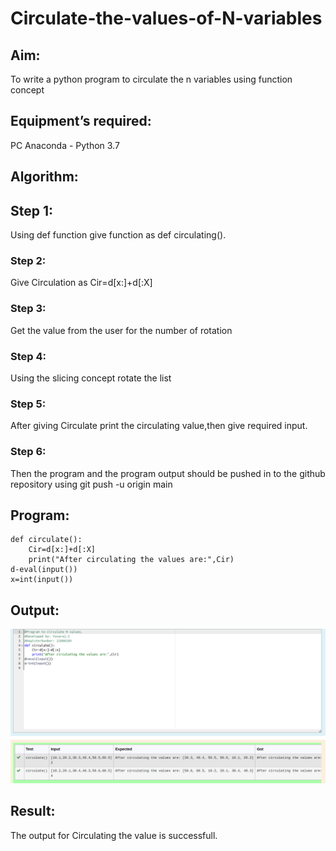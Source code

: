 # Circulate-the-values-of-N-variables
## Aim:
To write a python program to circulate the n variables using function concept
## Equipment’s required:
PC
Anaconda - Python 3.7
## Algorithm: 
## Step 1: 
Using def function give function as def circulating().
### Step 2: 
Give Circulation as  Cir=d[x:]+d[:X]
### Step 3: 
Get the value from the user for the number of rotation
### Step 4: 
Using the slicing concept rotate the list
### Step 5:
After giving Circulate print the circulating value,then give required input.
### Step 6:
Then the program and the program output should be pushed in to the github repository using git push -u origin main
## Program:
```
def circulate():
    Cir=d[x:]+d[:X]
    print("After circulating the values are:",Cir)
d-eval(input()) 
x=int(input())
```
## Output:
![OUTPUT](./Circulating%20Ex%202.png)
## Result:
The output for Circulating the value is successfull.

